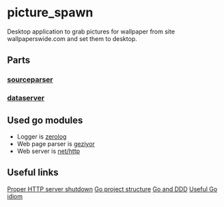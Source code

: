 # picture_spawn

Desktop application to grab pictures for wallpaper from site wallpaperswide.com and set them to desktop.

## Parts

### [sourceparser](./cmd/sourceparser/main.go)

### [dataserver](./cmd/dataserver/main.go)

## Used go modules

- Logger is [zerolog](https://github.com/rs/zerolog)
- Web page parser is [geziyor](https://github.com/geziyor/geziyor)
- Web server is [net/http](https://pkg.go.dev/net/http)

## Useful links

[Proper HTTP server shutdown](https://dev.to/mokiat/proper-http-shutdown-in-go-3fji)
[Go project structure](https://github.com/golang-standards/project-layout)
[Go and DDD](https://github.com/sklinkert/go-ddd)
[Useful Go idiom](https://duncanleung.com/go-idiom-accept-interfaces-return-types/)
